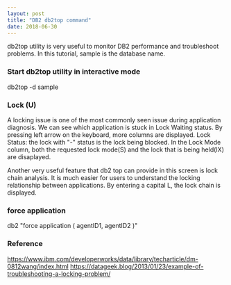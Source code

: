 ```yaml
---
layout: post
title: "DB2 db2top command"
date: 2018-06-30
---
```

db2top utility is very useful to monitor DB2 performance and troubleshoot problems. 
In this tutorial, sample is the database name.

### Start db2top utility in interactive mode
  db2top -d sample
### Lock (U)
  A locking issue is one of the most commonly seen issue during application diagnosis.
  We can see which application is stuck in Lock Waiting status.
  By pressing left arrow on the keyboard, more columns are displayed. 
  Lock Status: the lock with "-" status is the lock being blocked.
  In the Lock Mode column, both the requested lock mode(S) and the lock that is being held(IX) are disaplayed.
  
  Another very useful feature that db2 top can provide in this screen is lock chain analysis. It is much easier for users to understand the locking relationship between applications.
  By entering a capital L, the lock chain is displayed.
  
### force application
  db2 "force application ( agentID1, agentID2 )"
  
### Reference
    
  https://www.ibm.com/developerworks/data/library/techarticle/dm-0812wang/index.html
  https://datageek.blog/2013/01/23/example-of-troubleshooting-a-locking-problem/
